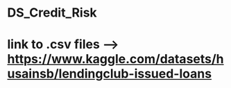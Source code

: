 # DS_Credit_Risk
# link to .csv files --> https://www.kaggle.com/datasets/husainsb/lendingclub-issued-loans